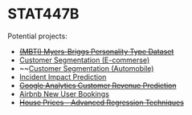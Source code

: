 # STAT447B

Potential projects: 
* ~~[(MBTI) Myers-Briggs Personality Type Dataset](https://www.kaggle.com/datasnaek/mbti-type)~~
* [Customer Segmentation (E-commerse)](https://www.kaggle.com/fabiendaniel/customer-segmentation)  
* ~~[Customer Segmentation (Automobile)](https://www.kaggle.com/vetrirah/customer)
* [Incident Impact Prediction](https://www.kaggle.com/c/incident-impact-prediction/data?select=test.csv)
* ~~[Google Analytics Customer Revenue Prediction](https://www.kaggle.com/c/ga-customer-revenue-prediction/data)~~
* [Airbnb New User Bookings](https://www.kaggle.com/c/airbnb-recruiting-new-user-bookings)
* ~~[House Prices - Advanced Regression Techniques](https://www.kaggle.com/c/house-prices-advanced-regression-techniques/data)~~
